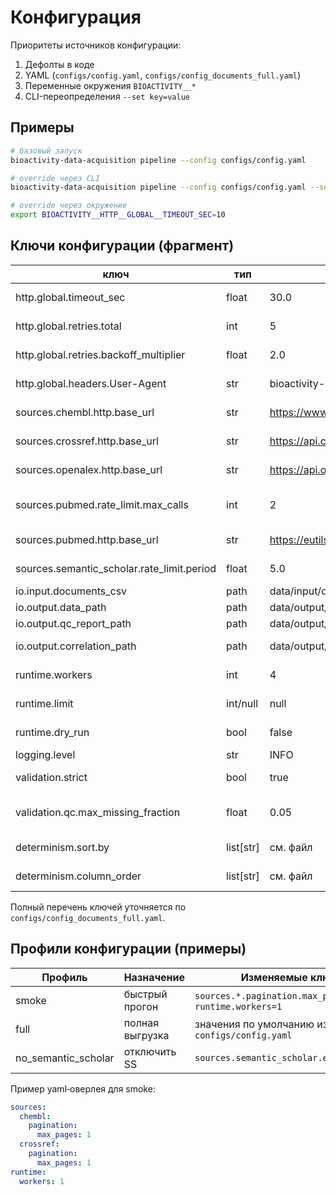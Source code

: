 # Конфигурация

Приоритеты источников конфигурации:

1. Дефолты в коде
2. YAML (`configs/config.yaml`, `configs/config_documents_full.yaml`)
3. Переменные окружения `BIOACTIVITY__*`
4. CLI-переопределения `--set key=value`

## Примеры

```bash
# базовый запуск
bioactivity-data-acquisition pipeline --config configs/config.yaml

# override через CLI
bioactivity-data-acquisition pipeline --config configs/config.yaml --set http.global.timeout_sec=10

# override через окружение
export BIOACTIVITY__HTTP__GLOBAL__TIMEOUT_SEC=10
```

## Ключи конфигурации (фрагмент)

| ключ | тип | дефолт | описание |
|---|---|---|---|
| http.global.timeout_sec | float | 30.0 | Таймаут HTTP по умолчанию |
| http.global.retries.total | int | 5 | Общее число попыток |
| http.global.retries.backoff_multiplier | float | 2.0 | Множитель backoff |
| http.global.headers.User-Agent | str | bioactivity-data-acquisition/0.1.0 | Идентификатор клиента |
| sources.chembl.http.base_url | str | <https://www.ebi.ac.uk/chembl/api/data> | Базовый URL ChEMBL |
| sources.crossref.http.base_url | str | <https://api.crossref.org/works> | Базовый URL Crossref |
| sources.openalex.http.base_url | str | <https://api.openalex.org/works> | Базовый URL OpenAlex |
| sources.pubmed.rate_limit.max_calls | int | 2 | Лимит запросов в секунду |
| sources.pubmed.http.base_url | str | <https://eutils.ncbi.nlm.nih.gov/entrez/eutils/> | Базовый URL PubMed |
| sources.semantic_scholar.rate_limit.period | float | 5.0 | Период лимита (сек) |
| io.input.documents_csv | path | data/input/documents.csv | Входной CSV |
| io.output.data_path | path | data/output/documents.csv | Путь датасета |
| io.output.qc_report_path | path | data/output/documents_qc_report.csv | Путь QC |
| io.output.correlation_path | path | data/output/documents_correlation.csv | Путь корреляций |
| runtime.workers | int | 4 | Кол-во потоков |
| runtime.limit | int/null | null | Ограничение записей |
| runtime.dry_run | bool | false | Тестовый режим |
| logging.level | str | INFO | Уровень логов |
| validation.strict | bool | true | Строгая валидация |
| validation.qc.max_missing_fraction | float | 0.05 | Допустимая доля пропусков |
| determinism.sort.by | list[str] | см. файл | Поля сортировки |
| determinism.column_order | list[str] | см. файл | Порядок колонок |

Полный перечень ключей уточняется по `configs/config_documents_full.yaml`.

## Профили конфигурации (примеры)

| Профиль | Назначение | Изменяемые ключи |
|---|---|---|
| smoke | быстрый прогон | `sources.*.pagination.max_pages=1`, `runtime.workers=1` |
| full | полная выгрузка | значения по умолчанию из `configs/config.yaml` |
| no_semantic_scholar | отключить SS | `sources.semantic_scholar.enabled=false` |

Пример yaml‑оверлея для smoke:

```yaml
sources:
  chembl:
    pagination:
      max_pages: 1
  crossref:
    pagination:
      max_pages: 1
runtime:
  workers: 1
```
